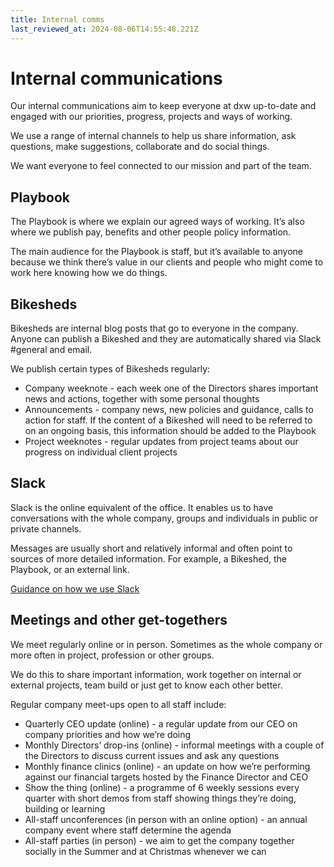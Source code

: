 ```yaml
---
title: Internal comms
last_reviewed_at: 2024-08-06T14:55:48.221Z
---
```

# Internal communications

Our internal communications aim to keep everyone at dxw up-to-date and engaged with our priorities, progress, projects and ways of working. 

We use a range of internal channels to help us share information, ask questions, make suggestions, collaborate and do social things.

We want everyone to feel connected to our mission and part of the team.

## Playbook

The Playbook is where we explain our agreed ways of working. It’s also where we publish pay, benefits and other people policy information.

The main audience for the Playbook is staff, but it’s available to anyone because we think there’s value in our clients and people who might come to work here knowing how we do things.

## Bikesheds

Bikesheds are internal blog posts that go to everyone in the company. Anyone can publish a Bikeshed and they are automatically shared via Slack #general and email. 

We publish certain types of Bikesheds regularly:

* Company weeknote - each week one of the Directors shares important news and actions, together with some personal thoughts
* Announcements - company news, new policies and guidance, calls to action for staff. If the content of a Bikeshed will need to be referred to on an ongoing basis, this information should be added to the Playbook
* Project weeknotes - regular updates from project teams about our progress on individual client projects

## Slack

Slack is the online equivalent of the office. It enables us to have conversations with the whole company, groups and individuals in public or private channels. 

Messages are usually short and relatively informal and often point to sources of more detailed information. For example, a Bikeshed, the Playbook, or an external link.

[Guidance on how we use Slack](https://playbook.dxw.com/staff-handbook/guidance-on-using-slack/) 

## Meetings and other get-togethers

We meet regularly online or in person. Sometimes as the whole company or more often in project, profession or other groups.

We do this to share important information, work together on internal or external projects, team build or just get to know each other better.

Regular company meet-ups open to all staff include:

* Quarterly CEO update (online) - a regular update from our CEO on company priorities and how we’re doing
* Monthly Directors’ drop-ins (online) - informal meetings with a couple of the Directors to discuss current issues and ask any questions
* Monthly finance clinics (online) - an update on how we’re performing against our financial targets hosted by the Finance Director and CEO
* Show the thing (online) - a programme of 6 weekly sessions every quarter with short demos from staff showing things they’re doing, building or learning
* All-staff unconferences (in person with an online option) - an annual company event where staff determine the agenda
* All-staff parties (in person) - we aim to get the company together socially in the Summer and at Christmas whenever we can